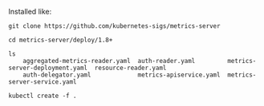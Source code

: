 Installed like:

    git clone https://github.com/kubernetes-sigs/metrics-server

    cd metrics-server/deploy/1.8+

    ls
        aggregated-metrics-reader.yaml  auth-reader.yaml         metrics-server-deployment.yaml  resource-reader.yaml
        auth-delegator.yaml             metrics-apiservice.yaml  metrics-server-service.yaml

    kubectl create -f .

